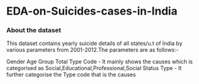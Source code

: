 # EDA-on-Suicides-cases-in-India
### About the dataset
This dataset contains yearly suicide details of all states/u.t of India by various parameters from 2001-2012.The parameters are as follows:-

Gender
Age Group
Total
Type Code - It mainly shows the causes which is categorised as Social,Educational,Professional,Social Status
Type - It further categorise the Type code that is the causes
